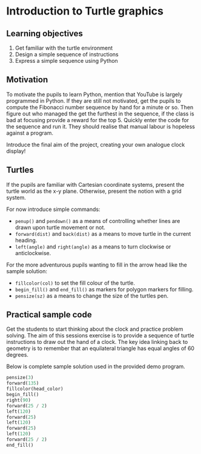 # Introduction to Turtle graphics

## Learning objectives

1. Get familiar with the turtle environment
2. Design a simple sequence of instructions
3. Express a simple sequence using Python

## Motivation

To motivate the pupils to learn Python, mention that YouTube is largely programmed in Python. If they are still not
motivated, get the pupils to compute the Fibonacci number sequence by hand for a minute or so. Then figure out who
managed the get the furthest in the sequence, if the class is bad at focusing provide a reward for the top 5. Quickly
enter the code for the sequence and run it. They should realise that manual labour is hopeless against a program.

Introduce the final aim of the project, creating your own analogue clock display!

## Turtles

If the pupils are familiar with Cartesian coordinate systems, present the turtle world as the x-y plane. Otherwise,
present the notion with a grid system.

For now introduce simple commands:
- `penup()` and `pendown()` as a means of controlling whether lines are drawn upon turtle movement or not.
- `forward(dist)` and `back(dist)` as a means to move turtle in the current heading.
- `left(angle)` and `right(angle)` as a means to turn clockwise or anticlockwise.

For the more adventurous pupils wanting to fill in the arrow head like the sample solution:
- `fillcolor(col)` to set the fill colour of the turtle.
- `begin_fill()` and `end_fill()` as markers for polygon markers for filling.
- `pensize(sz)` as a means to change the size of the turtles pen.

## Practical sample code

Get the students to start thinking about the clock and practice problem solving. The aim of this sessions exercise is to
provide a sequence of turtle instructions to draw out the hand of a clock. The key idea linking back to geometry is to
remember that an equilateral triangle has equal angles of 60 degrees.

Below is complete sample solution used in the provided demo program.
```python
pensize(3)
forward(135)
fillcolor(head_color)
begin_fill()
right(90)
forward(25 / 2)
left(120)
forward(25)
left(120)
forward(25)
left(120)
forward(25 / 2)
end_fill()
```
